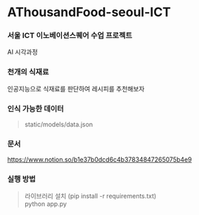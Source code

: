 # AThousandFood-seoul-ICT
### 서울 ICT 이노베이션스퀘어 수업 프로젝트
AI 시각과정
### 천개의 식재료
인공지능으로 식재료를 판단하여 레시피를 추천해보자

### 인식 가능한 데이터
>static/models/data.json

### 문서
https://www.notion.so/b1e37b0dcd6c4b37834847265075b4e9

### 실행 방법 
> 라이브러리 설치 (pip install -r requirements.txt)  
> python app.py
